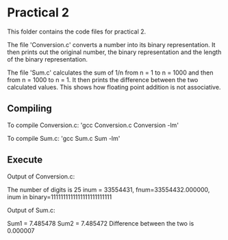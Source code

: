 # Practical 2

This folder contains the code files for practical 2.

The file 'Conversion.c' converts a number into its binary representation. It then prints out the original number, the binary representation and the length of the binary representation. 

The file 'Sum.c' calculates the sum of 1/n from n = 1 to n = 1000 and then from n = 1000 to n = 1. It then prints the difference between the two calculated values. This shows how floating point addition is not associative.

## Compiling

To compile Conversion.c:
'gcc Conversion.c Conversion -lm'

To compile Sum.c:
'gcc Sum.c Sum -lm'

## Execute

Output of Conversion.c:

The number of digits is 25
inum = 33554431, fnum=33554432.000000, inum in binary=1111111111111111111111111

Output of Sum.c:

Sum1 = 7.485478
Sum2 = 7.485472
Difference between the two is 0.000007
